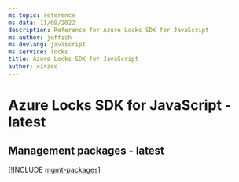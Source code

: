 ```yaml
---
ms.topic: reference
ms.data: 11/09/2022
description: Reference for Azure Locks SDK for JavaScript
ms.author: jeffish
ms.devlang: javascript
ms.service: locks
title: Azure Locks SDK for JavaScript
author: xirzec
---
```

# Azure Locks SDK for JavaScript - latest

## Management packages - latest
[!INCLUDE [mgmt-packages](locks-mgmt-index.md)]